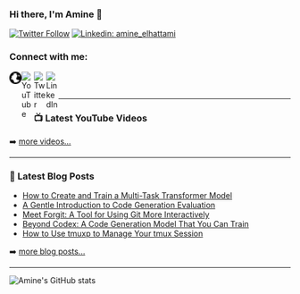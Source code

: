 ### Hi there, I'm Amine 👋 

[![Twitter Follow](https://img.shields.io/twitter/follow/amine_elhattami?style=social)](https://twitter.com/intent/follow?original_referer=https%3A%2F%2Fgithub.com%2FAm1n3e&screen_name=amine_elhattami)
[![Linkedin: amine_elhattami](https://img.shields.io/badge/-Amine%20Elhattami-blue?style=flat-square&logo=Linkedin&logoColor=white&link=https://www.linkedin.com/in/amine-elhattami-73841947/)](https://www.linkedin.com/in/amine-elhattami-73841947/)
### Connect with me:

[<img align="left" alt="blog" width="22px" src="https://raw.githubusercontent.com/iconic/open-iconic/master/svg/globe.svg" />][blog]
[<img align="left" alt="YouTube" width="22px" src="https://cdn.jsdelivr.net/npm/simple-icons@v3/icons/youtube.svg" />][youtube]
[<img align="left" alt="Twitter" width="22px" src="https://cdn.jsdelivr.net/npm/simple-icons@v3/icons/twitter.svg" />][twitter]
[<img align="left" alt="LinkedIn" width="22px" src="https://cdn.jsdelivr.net/npm/simple-icons@v3/icons/linkedin.svg" />][linkedin]

<br />
<br />

---

### 📺 Latest YouTube Videos

<!-- YOUTUBE:START -->
<!-- YOUTUBE:END -->

➡️ [more videos...](https://www.youtube.com/channel/UC5HESU2PZakGoNS2pYeO5Og)

---

### 📕 Latest Blog Posts

<!-- BLOG-POST-LIST:START -->
- [How to Create and Train a Multi-Task Transformer Model](https://towardsdatascience.com/how-to-create-and-train-a-multi-task-transformer-model-18c54a146240?source=rss-d6424acda24a------2)
- [A Gentle Introduction to Code Generation Evaluation](https://towardsdatascience.com/a-gentle-introduction-to-code-generation-evaluation-c8dff8c3d19a?source=rss-d6424acda24a------2)
- [Meet Forgit: A Tool for Using Git More Interactively](https://betterprogramming.pub/how-to-make-your-git-command-line-interactions-seamless-769d5c148097?source=rss-d6424acda24a------2)
- [Beyond Codex: A Code Generation Model That You Can Train](https://towardsdatascience.com/beyond-codex-a-code-generation-model-that-you-can-train-6ac9bdcba07f?source=rss-d6424acda24a------2)
- [How to Use tmuxp to Manage Your tmux Session](https://betterprogramming.pub/how-to-use-tmuxp-to-manage-your-tmux-session-614b6d42d6b6?source=rss-d6424acda24a------2)
<!-- BLOG-POST-LIST:END -->

➡️ [more blog posts...](https://amine-elhattami.medium.com/)
<!-- YOUTUBE-LIST:START --><!-- YOUTUBE-LIST:END -->

---
![Amine's GitHub stats](https://github-readme-stats.vercel.app/api?username=Am1n3e&count_private=true&show_icons=true)

[twitter]: https://twitter.com/amine_elhattami
[blog]: https://amine-elhattami.medium.com/
[youtube]: https://www.youtube.com/channel/UC5HESU2PZakGoNS2pYeO5Og
[linkedin]: https://linkedin.com/in/amine-elhattami-73841947/
[devEnvPlayList]: https://www.youtube.com/playlist?list=PLYDrCnplQfmGGJLiJ6xtILIHff4ikidYV
[ideaVimCastPlayList]: https://www.youtube.com/playlist?list=PLkwxH9e_vrALRJKu7wfXby3MKeflhTu6B